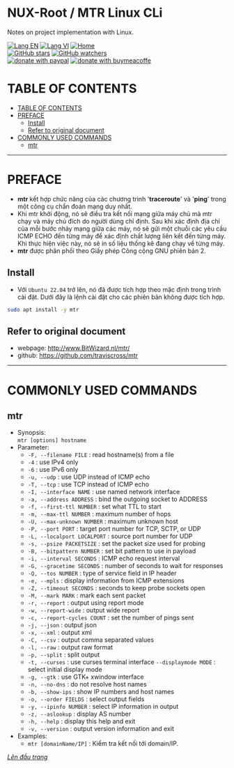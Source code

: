 # NUX-Root / MTR Linux CLi
Notes on project implementation with Linux.

[![Lang EN](https://img.shields.io/badge/lang-en-yellow)](Mtr-CLi.md)
[![Lang VI](https://img.shields.io/badge/lang-vi-green)](Mtr-CLi.vi.md)
[![Home](https://img.shields.io/badge/Main-blue)](../README.md)<br/>
[![GitHub stars](https://img.shields.io/github/stars/quachdoduy/NUX-Root?logo=GitHub&style=flat&color=red)](https://github.com/quachdoduy/NUX-Root/stargazers)
[![GitHub watchers](https://img.shields.io/github/watchers/quachdoduy/NUX-Root?logo=GitHub&style=flat&color=blue)](https://github.com/quachdoduy/NUX-Root/watchers)<br/>
[![donate with paypal](https://img.shields.io/badge/Like_it%3F-Donate!-green?logo=githubsponsors&logoColor=orange&style=flat)](https://paypal.me/quachdoduy)
[![donate with buymeacoffe](https://img.shields.io/badge/Like_it%3F-Donate!-blue?logo=githubsponsors&logoColor=orange&style=flat)](https://buymeacoffee.com/quachdoduy)

# TABLE OF CONTENTS
- [TABLE OF CONTENTS](#table-of-contents)
- [PREFACE](#preface)
    - [Install](#install)
    - [Refer to original document](#refer-to-original-document)
- [COMMONLY USED COMMANDS](#commonly-used-commands)
    - [mtr](#mtr)

---

# PREFACE
- **mtr** kết hợp chức năng của các chương trình '**traceroute**' và '**ping**' trong một công cụ chẩn đoán mạng duy nhất.
- Khi mtr khởi động, nó sẽ điều tra kết nối mạng giữa máy chủ mà mtr chạy và máy chủ đích do người dùng chỉ định. Sau khi xác định địa chỉ của mỗi bước nhảy mạng giữa các máy, nó sẽ gửi một chuỗi các yêu cầu ICMP ECHO đến từng máy để xác định chất lượng liên kết đến từng máy. Khi thực hiện việc này, nó sẽ in số liệu thống kê đang chạy về từng máy.
- **mtr** được phân phối theo Giấy phép Công cộng GNU phiên bản 2.

## Install
- Với `Ubuntu 22.04` trở lên, nó đã được tích hợp theo mặc định trong trình cài đặt. Dưới đây là lệnh cài đặt cho các phiên bản không được tích hợp.
```bash
sudo apt install -y mtr
```

## Refer to original document
- webpage: http://www.BitWizard.nl/mtr/
- github: https://github.com/traviscross/mtr

---

# COMMONLY USED COMMANDS

## mtr
- Synopsis:<br>
    `mtr [options] hostname`<br>
- Parameter:
    * `-F, --filename FILE`       : read hostname(s) from a file
    * `-4`                        : use IPv4 only
    * `-6`                        : use IPv6 only
    * `-u, --udp`                 : use UDP instead of ICMP echo
    * `-T, --tcp`                 : use TCP instead of ICMP echo
    * `-I, --interface NAME`      : use named network interface
    * `-a, --address ADDRESS`     : bind the outgoing socket to ADDRESS
    * `-f, --first-ttl NUMBER`    : set what TTL to start
    * `-m, --max-ttl NUMBER`      : maximum number of hops
    * `-U, --max-unknown NUMBER`  : maximum unknown host
    * `-P, --port PORT`           : target port number for TCP, SCTP, or UDP
    * `-L, --localport LOCALPORT` : source port number for UDP
    * `-s, --psize PACKETSIZE`    : set the packet size used for probing
    * `-B, --bitpattern NUMBER`   : set bit pattern to use in payload
    * `-i, --interval SECONDS`    : ICMP echo request interval
    * `-G, --gracetime SECONDS`   : number of seconds to wait for responses
    * `-Q, --tos NUMBER`          : type of service field in IP header
    * `-e, --mpls`                : display information from ICMP extensions
    * `-Z, --timeout SECONDS`     : seconds to keep probe sockets open
    * `-M, --mark MARK`           : mark each sent packet
    * `-r, --report`              : output using report mode
    * `-w, --report-wide`         : output wide report
    * `-c, --report-cycles COUNT` : set the number of pings sent
    * `-j, --json`                : output json
    * `-x, --xml`                 : output xml
    * `-C, --csv`                 : output comma separated values
    * `-l, --raw`                 : output raw format
    * `-p, --split`               : split output
    * `-t, --curses`              : use curses terminal interface
          `--displaymode MODE`    : select initial display mode
    * `-g, --gtk`                 : use GTK+ xwindow interface
    * `-n, --no-dns`              : do not resolve host names
    * `-b, --show-ips`            : show IP numbers and host names
    * `-o, --order FIELDS`        : select output fields
    * `-y, --ipinfo NUMBER`       : select IP information in output
    * `-z, --aslookup`            : display AS number
    * `-h, --help`                : display this help and exit
    * `-v, --version`             : output version information and exit
- Examples:
    - `mtr [domainName/IP]` : Kiểm tra kết nối tới domain/IP.

*[Lên đầu trang](#nux-root--iproute2-linux-cli)*